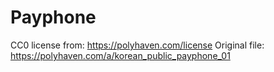 # Payphone 

CC0 license from: https://polyhaven.com/license 
Original file: https://polyhaven.com/a/korean_public_payphone_01 
